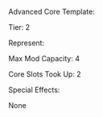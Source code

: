 Advanced Core Template:

Tier: 2

Represent:

Max Mod Capacity: 4

Core Slots Took Up: 2

Special Effects:

None
